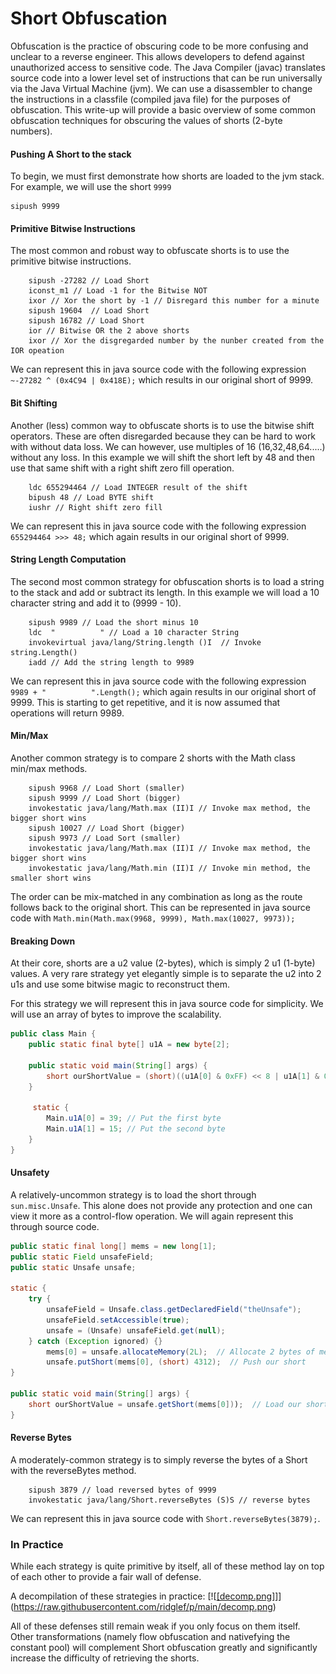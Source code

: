 # Short Obfuscation

Obfuscation is the practice of obscuring code to be more confusing and unclear to a reverse engineer.  This allows developers to defend against unauthorized access to sensitive code.  The Java Compiler (javac) translates source code into a lower level set of instructions that can be run universally via the Java Virtual Machine (jvm).  We can use a disassembler to change the instructions in a classfile (compiled java file) for the purposes of obfuscation.  This write-up will provide a basic overview of some common obfuscation techniques for obscuring the values of shorts (2-byte numbers).

#### Pushing A Short to the stack

To begin, we must first demonstrate how shorts are loaded to the jvm stack. For example, we will use the short `9999`

```
sipush 9999
```


#### Primitive Bitwise Instructions

The most common and robust way to obfuscate shorts is to use the primitive bitwise instructions. 

```
	sipush -27282 // Load Short
	iconst_m1 // Load -1 for the Bitwise NOT
	ixor // Xor the short by -1 // Disregard this number for a minute
	sipush 19604  // Load Short
	sipush 16782 // Load Short
	ior // Bitwise OR the 2 above shorts
	ixor // Xor the disgregarded number by the nunber created from the IOR opeation
```

We can represent this in java source code with the following expression `~-27282 ^ (0x4C94 | 0x418E);` which results in our original short of 9999.

#### Bit Shifting

Another (less) common way to obfuscate shorts is to use the bitwise shift operators.  These are often disregarded because they can be hard to work with without data loss.  We can however, use multiples of 16 (16,32,48,64.....) without any loss.  In this example we will shift the short left by 48 and then use that same shift with a right shift zero fill operation.

```
	ldc 655294464 // Load INTEGER result of the shift
	bipush 48 // Load BYTE shift
	iushr // Right shift zero fill
```

We can represent this in java source code with the following expression `655294464 >>> 48;` which again results in our original short of 9999.

#### String Length Computation

The second most common strategy for obfuscation shorts is to load a string  to the stack and add or subtract its length.  In this example we will load a 10 character string and add it to (9999 - 10).

```
	sipush 9989 // Load the short minus 10
	ldc  "          " // Load a 10 character String
	invokevirtual java/lang/String.length ()I  // Invoke string.Length()
	iadd // Add the string length to 9989
```

We can represent this in java source code with the following expression `9989 + "          ".Length();` which again results in our original short of 9999.  This is starting to get repetitive, and it is now assumed that operations will return 9989.

#### Min/Max

Another common strategy is to compare 2 shorts with the Math class min/max methods.

```
	sipush 9968 // Load Short (smaller)
	sipush 9999 // Load Short (bigger)
	invokestatic java/lang/Math.max (II)I // Invoke max method, the bigger short wins
	sipush 10027 // Load Short (bigger)
	sipush 9973 // Load Sort (smaller)
	invokestatic java/lang/Math.max (II)I // Invoke max method, the bigger short wins
	invokestatic java/lang/Math.min (II)I // Invoke min method, the smaller short wins
```

The order can be mix-matched in any combination as long as the route follows back to the original short.  This can be represented in java source code with `Math.min(Math.max(9968, 9999), Math.max(10027, 9973));`

#### Breaking Down

At their core, shorts are a u2 value (2-bytes), which is simply 2 u1 (1-byte) values. A very rare strategy yet elegantly simple is to separate the u2 into 2 u1s and use some bitwise magic to reconstruct them. 

For this strategy we will represent this in java source code for simplicity.  We will use an array of bytes to improve the scalability.

```java
public class Main {
    public static final byte[] u1A = new byte[2];
    
    public static void main(String[] args) {
        short ourShortValue = (short)((u1A[0] & 0xFF) << 8 | u1A[1] & 0xFF); // Reconstruct the short
    }

	 static {
        Main.u1A[0] = 39; // Put the first byte
        Main.u1A[1] = 15; // Put the second byte
    }
}
```

#### Unsafety

A relatively-uncommon strategy is to load the short through `sun.misc.Unsafe`.  This alone does not provide any protection and one can view it more as a control-flow operation.  We will again represent this through source code.

```java
public static final long[] mems = new long[1];  
public static Field unsafeField;  
public static Unsafe unsafe;  
  
static {  
    try {  
        unsafeField = Unsafe.class.getDeclaredField("theUnsafe");  
        unsafeField.setAccessible(true);  
        unsafe = (Unsafe) unsafeField.get(null);  
    } catch (Exception ignored) {}  
        mems[0] = unsafe.allocateMemory(2L);  // Allocate 2 bytes of memory
        unsafe.putShort(mems[0], (short) 4312);  // Push our short
}  
  
public static void main(String[] args) {  
	short ourShortValue = unsafe.getShort(mems[0]));  // Load our short
}
```


#### Reverse Bytes

A moderately-common strategy is to simply reverse the bytes of a Short with the reverseBytes method. 

```
	sipush 3879 // load reversed bytes of 9999
	invokestatic java/lang/Short.reverseBytes (S)S // reverse bytes
```

We can represent this in java source code with `Short.reverseBytes(3879);`.

### In Practice

While each strategy is quite primitive by itself, all of these method lay on top of each other to provide a fair wall of defense.

A decompilation of these strategies in practice:
[![[[decomp.png]](https://raw.githubusercontent.com/ridglef/p/main/decomp.png)]](https://raw.githubusercontent.com/ridglef/p/main/decomp.png)

All of these defenses still remain weak if you only focus on them itself.  Other transformations (namely flow obfuscation and nativefying the constant pool) will complement Short obfuscation greatly and significantly increase the difficulty of retrieving the shorts.

